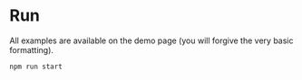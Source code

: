 # Run
All examples are available on the demo page (you will forgive the very basic formatting). 

`npm run start`
